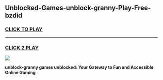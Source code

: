
## Unblocked-Games-unblock-granny-Play-Free-bzdid
<h3>
<a href="https://premium76.site?title=unblock-granny&ref=12A">CLICK TO PLAY</a></h3>
<hr>

<h3>
<a href="https://premium76.site?title=unblock-granny&ref=12A">CLICK 2 PLAY</a>
  
</h3>

<a href="https://premium76.site?title=unblock-granny&ref=12A"><img src="https://clearcache.store/games.png"></a>


**unblock-granny games unblocked: Your Gateway to Fun and Accessible Online Gaming**
